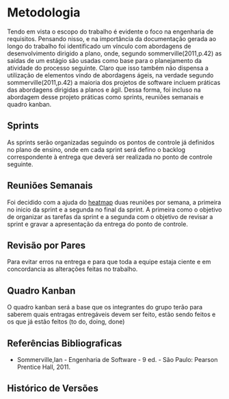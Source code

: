 # Metodologia

Tendo em vista o escopo do trabalho é evidente o foco na engenharia de requisitos. 
Pensando nisso, e na importância da documentação gerada ao longo do trabalho foi 
identificado um vínculo com abordagens de desenvolvimento dirigido a plano, onde, 
segundo sommerville(2011,p.42) as saídas de um estágio são 
usadas como base para o planejamento da atividade do processo seguinte. Claro que isso também não dispensa
a utilização de elementos vindo de abordagens ágeis, na verdade segundo sommerville(2011,p.42) a maioria
dos projetos de software incluem práticas das abordagens dirigidas a planos e ágil. Dessa forma, 
foi incluso na abordagem desse projeto práticas como sprints, reuniões semanais e quadro kanban.

## Sprints
As sprints serão organizadas seguindo os pontos de controle já definidos no plano
de ensino, onde em cada sprint será defino o backlog correspondente à entrega que
deverá ser realizada no ponto de controle seguinte.
## Reuniões Semanais
Foi decidido com a ajuda do [heatmap](heatmap.md) duas reuniões por semana, 
a primeira no inicio da sprint e a segunda no final da sprint. A primeira como o
objetivo de organizar as tarefas da sprint e a segunda com o objetivo de revisar
a sprint e gravar a apresentação da entrega do ponto de controle.
## Revisão por Pares
Para evitar erros na entrega e para que toda a equipe estaja ciente e em concordancia
as alterações feitas no trabalho.

## Quadro Kanban
O quadro kanban será a base que os integrantes do grupo terão para
saberem quais entragas entregáveis devem ser feito, estão sendo feitos e os que já estão feitos (to do, doing, done)

## Referências Bibliograficas
- Sommerville,Ian - Engenharia de Software - 9 ed. - São Paulo: Pearson Prentice Hall, 2011.

## Histórico de Versões
